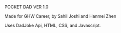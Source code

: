 POCKET DAD VER 1.0

Made for GHW Career, by Sahil Joshi and Hanmei Zhen

Uses DadJoke Api, HTML, CSS, and Javascript.
